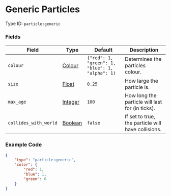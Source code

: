 # Generic Particles

Type ID: `particle:generic`

### Fields

Field   | Type | Default | Description
-----------|------|---------|-------------
`colour` | [Colour](../data_types/colour.md) | `{"red": 1, "green": 1, "blue": 1, "alpha": 1)` | Determines the particles colour.
`size` | [Float](../data_types/float.md) | `0.25` | How large the particle is.
`max_age` | [Integer](../data_types/integer.md) | `100` | How long the particle will last for (in ticks).
`collides_with_world` | [Boolean](../data_types/boolean.md) | `false` | If set to true, the particle will have collisions.

### Example Code

```json
{
	"type": "particle:generic",
	"color": {
		"red": 1,
		"blue": 1,
		"green": 0
	}
}
```
